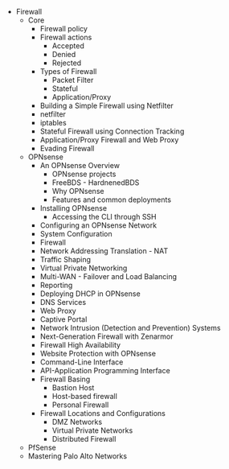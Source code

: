 - Firewall
  - Core 
    - Firewall policy
    - Firewall actions
      - Accepted
      - Denied
      - Rejected
    - Types of Firewall
      - Packet Filter
      - Stateful
      - Application/Proxy
    - Building a Simple Firewall using Netfilter
    - netfilter
    - iptables
    - Stateful Firewall using Connection Tracking
    - Application/Proxy Firewall and Web Proxy 
    - Evading Firewall
  - OPNsense
    - An OPNsense Overview
      - OPNsense projects
      - FreeBDS - HardnenedBDS
      - Why OPNsense
      - Features and common deployments 
    - Installing OPNsense
      - Accessing the CLI through SSH
    - Configuring an OPNsense Network 
    - System Configuration
    - Firewall
    - Network Addressing Translation - NAT
    - Traffic Shaping
    - Virtual Private Networking
    - Multi-WAN - Failover and Load Balancing 
    - Reporting 
    - Deploying DHCP in OPNsense
    - DNS Services
    - Web Proxy 
    - Captive Portal 
    - Network Intrusion (Detection and Prevention) Systems 
    - Next-Generation Firewall with Zenarmor 
    - Firewall High Availability
    - Website Protection with OPNsense 
    - Command-Line Interface
    - API-Application Programming Interface   
    - Firewall Basing
      - Bastion Host
      - Host-based firewall
      - Personal Firewall
    - Firewall Locations and Configurations
      - DMZ Networks
      - Virtual Private Networks
      - Distributed Firewall 
  - PfSense
  - Mastering Palo Alto Networks 